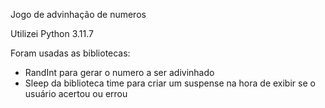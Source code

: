 Jogo de advinhação de numeros

Utilizei Python 3.11.7

Foram usadas as bibliotecas:
  - RandInt para gerar o numero a ser adivinhado
  - Sleep da biblioteca time para criar um suspense na hora de exibir se o usuário acertou ou errou
